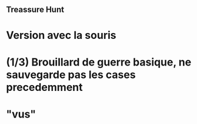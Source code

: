## Treassure Hunt

# Version avec la souris

# (1/3) Brouillard de guerre basique, ne sauvegarde pas les cases  precedemment
# "vus"
